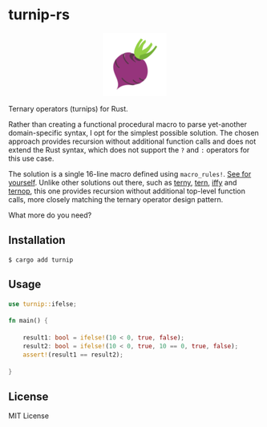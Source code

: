 # turnip-rs

<div align="center">
    <img src="./media/turnip.png" width="25%" height="auto" alt="turnip"</img> 
</div>

Ternary operators (turnips) for Rust.

Rather than creating a functional procedural macro to parse yet-another domain-specific syntax, I opt for the simplest possible solution. The chosen approach provides recursion without additional function calls and does not extend the Rust syntax, which does not support the `?` and `:` operators for this use case.

The solution is a single 16-line macro defined using `macro_rules!`. [See for yourself](./src/lib.rs). Unlike other solutions out there, such as [terny](https://github.com/KaitlynEthylia/terny), [tern](https://github.com/lmburns/tern), [iffy](https://github.com/zfzackfrost/iffy-rs) and [ternop](https://github.com/spacekookie/ternop.rs), this one provides recursion without additional top-level function calls, more closely matching the ternary operator design pattern.

What more do you need?

## Installation

```shell
$ cargo add turnip
```

## Usage

```rust
use turnip::ifelse;

fn main() {

    result1: bool = ifelse!(10 < 0, true, false);
    result2: bool = ifelse!(10 < 0, true, 10 == 0, true, false);
    assert!(result1 == result2);

}
```

## License

MIT License
